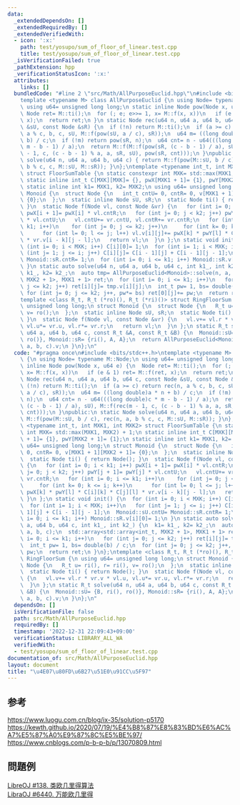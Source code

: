 ```yaml
---
data:
  _extendedDependsOn: []
  _extendedRequiredBy: []
  _extendedVerifiedWith:
  - icon: ':x:'
    path: test/yosupo/sum_of_floor_of_linear.test.cpp
    title: test/yosupo/sum_of_floor_of_linear.test.cpp
  _isVerificationFailed: true
  _pathExtension: hpp
  _verificationStatusIcon: ':x:'
  attributes:
    links: []
  bundledCode: "#line 2 \"src/Math/AllPurposeEuclid.hpp\"\n#include <bits/stdc++.h>\n\
    template <typename M> class AllPurposeEuclid {\n using Node= typename M::Node;\n\
    \ using u64= unsigned long long;\n static inline Node pow(Node x, u64 e) {\n \
    \ Node ret= M::ti();\n  for (; e; e>>= 1, x= M::f(x, x))\n   if (e & 1) ret= M::f(ret,\
    \ x);\n  return ret;\n }\n static Node rec(u64 n, u64 a, u64 b, u64 c, const Node\
    \ &sU, const Node &sR) {\n  if (!n) return M::ti();\n  if (a >= c) return rec(n,\
    \ a % c, b, c, sU, M::f(pow(sU, a / c), sR));\n  u64 m= ((long double)a * n +\
    \ b) / c;\n  if (!m) return pow(sR, n);\n  u64 cnt= n - u64(((long double)c *\
    \ m - b - 1) / a);\n  return M::f(M::f(pow(sR, (c - b - 1) / a), sU), M::f(rec(m\
    \ - 1, c, (c - b - 1) % a, a, sR, sU), pow(sR, cnt)));\n }\npublic:\n static Node\
    \ solve(u64 n, u64 a, u64 b, u64 c) { return M::f(pow(M::sU, b / c), rec(n, a,\
    \ b % c, c, M::sU, M::sR)); }\n};\ntemplate <typename int_t, int MXK1, int MXK2>\
    \ struct FloorSumTable {\n static constexpr int MXK= std::max(MXK1, MXK2) + 1;\n\
    \ static inline int_t C[MXK][MXK]= {}, pwX[MXK1 + 1]= {1}, pwY[MXK2 + 1]= {1};\n\
    \ static inline int k1= MXK1, k2= MXK2;\n using u64= unsigned long long;\n struct\
    \ Monoid {\n  struct Node {\n   int_t cntU= 0, cntR= 0, v[MXK1 + 1][MXK2 + 1]=\
    \ {0};\n  };\n  static inline Node sU, sR;\n  static Node ti() { return Node();\
    \ }\n  static Node f(Node vl, const Node &vr) {\n   for (int i= 0; i < k1; i++)\
    \ pwX[i + 1]= pwX[i] * vl.cntR;\n   for (int j= 0; j < k2; j++) pwY[j + 1]= pwY[j]\
    \ * vl.cntU;\n   vl.cntU+= vr.cntU, vl.cntR+= vr.cntR;\n   for (int i= 0; i <=\
    \ k1; i++)\n    for (int j= 0; j <= k2; j++)\n     for (int k= 0; k <= i; k++)\n\
    \      for (int l= 0; l <= j; l++) vl.v[i][j]+= pwX[k] * pwY[l] * C[i][k] * C[j][l]\
    \ * vr.v[i - k][j - l];\n   return vl;\n  }\n };\n static void init() {\n  for\
    \ (int i= 0; i < MXK; i++) C[i][0]= 1;\n  for (int i= 1; i < MXK; i++)\n   for\
    \ (int j= 1; j <= i; j++) C[i][j]= C[i - 1][j] + C[i - 1][j - 1];\n  Monoid::sU.cntU=\
    \ Monoid::sR.cntR= 1;\n  for (int i= 0; i <= k1; i++) Monoid::sR.v[i][0]= 1;\n\
    \ }\n static auto solve(u64 n, u64 a, u64 b, u64 c, int k1_, int k2_) {\n  k1=\
    \ k1_, k2= k2_;\n  auto tmp= AllPurposeEuclid<Monoid>::solve(n, a, b, c);\n  std::array<std::array<int_t,\
    \ MXK2 + 1>, MXK1 + 1> ret;\n  for (int i= 0; i <= k1; i++)\n   for (int j= 0;\
    \ j <= k2; j++) ret[i][j]= tmp.v[i][j];\n  int_t pw= 1, bs= double(b) / c;\n \
    \ for (int j= 0; j <= k2; j++, pw*= bs) ret[0][j]+= pw;\n  return ret;\n }\n};\n\
    template <class R_t, R_t (*ro)(), R_t (*ri)()> struct RingFloorSum {\n using u64=\
    \ unsigned long long;\n struct Monoid {\n  struct Node {\n   R_t u= ri(), r= ri(),\
    \ v= ro();\n  };\n  static inline Node sU, sR;\n  static Node ti() { return Node();\
    \ }\n  static Node f(Node vl, const Node &vr) {\n   vl.v+= vl.r * vr.v * vl.u,\
    \ vl.u*= vr.u, vl.r*= vr.r;\n   return vl;\n  }\n };\n static R_t solve(u64 n,\
    \ u64 a, u64 b, u64 c, const R_t &A, const R_t &B) {\n  Monoid::sU= {B, ri(),\
    \ ro()}, Monoid::sR= {ri(), A, A};\n  return AllPurposeEuclid<Monoid>::solve(n,\
    \ a, b, c).v;\n }\n};\n"
  code: "#pragma once\n#include <bits/stdc++.h>\ntemplate <typename M> class AllPurposeEuclid\
    \ {\n using Node= typename M::Node;\n using u64= unsigned long long;\n static\
    \ inline Node pow(Node x, u64 e) {\n  Node ret= M::ti();\n  for (; e; e>>= 1,\
    \ x= M::f(x, x))\n   if (e & 1) ret= M::f(ret, x);\n  return ret;\n }\n static\
    \ Node rec(u64 n, u64 a, u64 b, u64 c, const Node &sU, const Node &sR) {\n  if\
    \ (!n) return M::ti();\n  if (a >= c) return rec(n, a % c, b, c, sU, M::f(pow(sU,\
    \ a / c), sR));\n  u64 m= ((long double)a * n + b) / c;\n  if (!m) return pow(sR,\
    \ n);\n  u64 cnt= n - u64(((long double)c * m - b - 1) / a);\n  return M::f(M::f(pow(sR,\
    \ (c - b - 1) / a), sU), M::f(rec(m - 1, c, (c - b - 1) % a, a, sR, sU), pow(sR,\
    \ cnt)));\n }\npublic:\n static Node solve(u64 n, u64 a, u64 b, u64 c) { return\
    \ M::f(pow(M::sU, b / c), rec(n, a, b % c, c, M::sU, M::sR)); }\n};\ntemplate\
    \ <typename int_t, int MXK1, int MXK2> struct FloorSumTable {\n static constexpr\
    \ int MXK= std::max(MXK1, MXK2) + 1;\n static inline int_t C[MXK][MXK]= {}, pwX[MXK1\
    \ + 1]= {1}, pwY[MXK2 + 1]= {1};\n static inline int k1= MXK1, k2= MXK2;\n using\
    \ u64= unsigned long long;\n struct Monoid {\n  struct Node {\n   int_t cntU=\
    \ 0, cntR= 0, v[MXK1 + 1][MXK2 + 1]= {0};\n  };\n  static inline Node sU, sR;\n\
    \  static Node ti() { return Node(); }\n  static Node f(Node vl, const Node &vr)\
    \ {\n   for (int i= 0; i < k1; i++) pwX[i + 1]= pwX[i] * vl.cntR;\n   for (int\
    \ j= 0; j < k2; j++) pwY[j + 1]= pwY[j] * vl.cntU;\n   vl.cntU+= vr.cntU, vl.cntR+=\
    \ vr.cntR;\n   for (int i= 0; i <= k1; i++)\n    for (int j= 0; j <= k2; j++)\n\
    \     for (int k= 0; k <= i; k++)\n      for (int l= 0; l <= j; l++) vl.v[i][j]+=\
    \ pwX[k] * pwY[l] * C[i][k] * C[j][l] * vr.v[i - k][j - l];\n   return vl;\n \
    \ }\n };\n static void init() {\n  for (int i= 0; i < MXK; i++) C[i][0]= 1;\n\
    \  for (int i= 1; i < MXK; i++)\n   for (int j= 1; j <= i; j++) C[i][j]= C[i -\
    \ 1][j] + C[i - 1][j - 1];\n  Monoid::sU.cntU= Monoid::sR.cntR= 1;\n  for (int\
    \ i= 0; i <= k1; i++) Monoid::sR.v[i][0]= 1;\n }\n static auto solve(u64 n, u64\
    \ a, u64 b, u64 c, int k1_, int k2_) {\n  k1= k1_, k2= k2_;\n  auto tmp= AllPurposeEuclid<Monoid>::solve(n,\
    \ a, b, c);\n  std::array<std::array<int_t, MXK2 + 1>, MXK1 + 1> ret;\n  for (int\
    \ i= 0; i <= k1; i++)\n   for (int j= 0; j <= k2; j++) ret[i][j]= tmp.v[i][j];\n\
    \  int_t pw= 1, bs= double(b) / c;\n  for (int j= 0; j <= k2; j++, pw*= bs) ret[0][j]+=\
    \ pw;\n  return ret;\n }\n};\ntemplate <class R_t, R_t (*ro)(), R_t (*ri)()> struct\
    \ RingFloorSum {\n using u64= unsigned long long;\n struct Monoid {\n  struct\
    \ Node {\n   R_t u= ri(), r= ri(), v= ro();\n  };\n  static inline Node sU, sR;\n\
    \  static Node ti() { return Node(); }\n  static Node f(Node vl, const Node &vr)\
    \ {\n   vl.v+= vl.r * vr.v * vl.u, vl.u*= vr.u, vl.r*= vr.r;\n   return vl;\n\
    \  }\n };\n static R_t solve(u64 n, u64 a, u64 b, u64 c, const R_t &A, const R_t\
    \ &B) {\n  Monoid::sU= {B, ri(), ro()}, Monoid::sR= {ri(), A, A};\n  return AllPurposeEuclid<Monoid>::solve(n,\
    \ a, b, c).v;\n }\n};\n"
  dependsOn: []
  isVerificationFile: false
  path: src/Math/AllPurposeEuclid.hpp
  requiredBy: []
  timestamp: '2022-12-31 22:09:43+09:00'
  verificationStatus: LIBRARY_ALL_WA
  verifiedWith:
  - test/yosupo/sum_of_floor_of_linear.test.cpp
documentation_of: src/Math/AllPurposeEuclid.hpp
layout: document
title: "\u4E07\u80FD\u6B27\u51E0\u91CC\u5F97"
---
```

## 参考
https://www.luogu.com.cn/blog/ix-35/solution-p5170 \
https://kewth.github.io/2020/07/19/%E4%B8%87%E8%83%BD%E6%AC%A7%E5%87%A0%E9%87%8C%E5%BE%97/ \
https://www.cnblogs.com/p-b-p-b/p/13070809.html

## 問題例
[LibreOJ #138. 类欧几里得算法](https://loj.ac/p/138) \
[LibraOJ #6440. 万能欧几里得](https://loj.ac/p/6440)